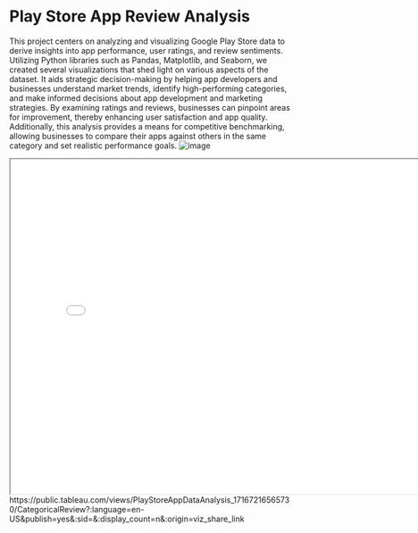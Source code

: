 # Play Store App Review Analysis
This project centers on analyzing and visualizing Google Play Store data to derive insights into app performance, user ratings, and review sentiments. Utilizing Python libraries such as Pandas, Matplotlib, and Seaborn, we created several visualizations that shed light on various aspects of the dataset.
It aids strategic decision-making by helping app developers and businesses understand market trends, identify high-performing categories, and make informed decisions about app development and marketing strategies. By examining ratings and reviews, businesses can pinpoint areas for improvement, thereby enhancing user satisfaction and app quality. Additionally, this analysis provides a means for competitive benchmarking, allowing businesses to compare their apps against others in the same category and set realistic performance goals.
![image](https://github.com/Ganesh-VG/Play-Store-App-Review-Analysis/assets/144704167/0dc3d468-41cf-42b2-8364-d6443023c2cd)
<iframe src="[https://public.tableau.com/views/YourVizURL](https://public.tableau.com/views/PlayStoreAppDataAnalysis_17167216565730/CategoricalReview?:language=en-US&publish=yes&:sid=&:display_count=n&:origin=viz_share_link)" width="800" height="600"></iframe>
https://public.tableau.com/views/PlayStoreAppDataAnalysis_17167216565730/CategoricalReview?:language=en-US&publish=yes&:sid=&:display_count=n&:origin=viz_share_link
